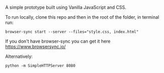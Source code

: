 A simple prototype built using Vanilla JavaScript and CSS.

To run locally, clone this repo and then in the root of the folder, in terminal run:

`browser-sync start --server --files="style.css, index.html"`

If you don't have browser-sync you can get it here <https://www.browsersync.io/>

Alternatively:

`python -m SimpleHTTPServer 8080`